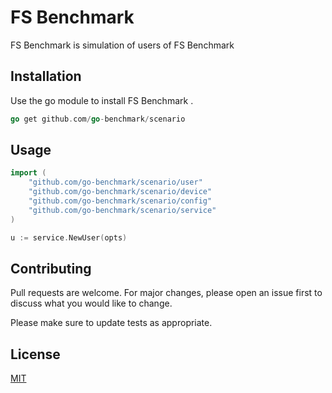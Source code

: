 # FS Benchmark 

FS Benchmark  is simulation of users of FS Benchmark

## Installation

Use the go module to install FS Benchmark .

```go
go get github.com/go-benchmark/scenario
```

## Usage

```go
import (
    "github.com/go-benchmark/scenario/user"
    "github.com/go-benchmark/scenario/device"
    "github.com/go-benchmark/scenario/config"
    "github.com/go-benchmark/scenario/service"
)

u := service.NewUser(opts)

```

## Contributing
Pull requests are welcome. For major changes, please open an issue first to discuss what you would like to change.

Please make sure to update tests as appropriate.

## License
[MIT](https://choosealicense.com/licenses/mit/)